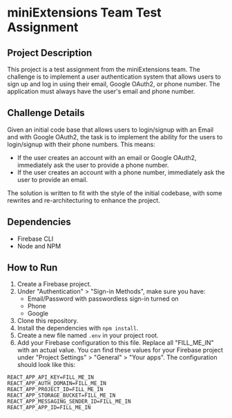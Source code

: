# miniExtensions Team Test Assignment

## Project Description

This project is a test assignment from the miniExtensions team. The challenge is to implement a user authentication system that allows users to sign up and log in using their email, Google OAuth2, or phone number. The application must always have the user's email and phone number.

## Challenge Details

Given an initial code base that allows users to login/signup with an Email and with Google OAuth2, the task is to implement the ability for the users to login/signup with their phone numbers. This means:

- If the user creates an account with an email or Google OAuth2, immediately ask the user to provide a phone number.
- If the user creates an account with a phone number, immediately ask the user to provide an email.

The solution is written to fit with the style of the initial codebase, with some rewrites and re-architecturing to enhance the project.

## Dependencies

- Firebase CLI
- Node and NPM

## How to Run

1. Create a Firebase project.
2. Under "Authentication" > "Sign-in Methods", make sure you have:
   - Email/Password with passwordless sign-in turned on
   - Phone
   - Google
3. Clone this repository.
4. Install the dependencies with `npm install`.
5. Create a new file named `.env` in your project root.
6. Add your Firebase configuration to this file. Replace all "FILL_ME_IN" with an actual value. You can find these values for your Firebase project under "Project Settings" > "General" > "Your apps". The configuration should look like this:

```env
REACT_APP_API_KEY=FILL_ME_IN
REACT_APP_AUTH_DOMAIN=FILL_ME_IN
REACT_APP_PROJECT_ID=FILL_ME_IN
REACT_APP_STORAGE_BUCKET=FILL_ME_IN
REACT_APP_MESSAGING_SENDER_ID=FILL_ME_IN
REACT_APP_APP_ID=FILL_ME_IN

